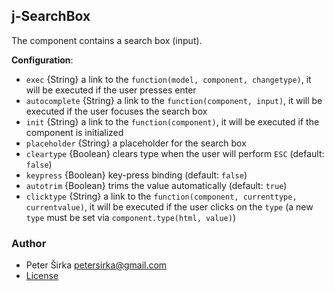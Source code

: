 ## j-SearchBox

The component contains a search box (input).

__Configuration__:

- `exec` {String} a link to the `function(model, component, changetype)`, it will be executed if the user presses enter
- `autocomplete` {String} a link to the `function(component, input)`, it will be executed if the user focuses the search box
- `init` {String} a link to the `function(component)`, it will be executed if the component is initialized
- `placeholder` {String} a placeholder for the search box
- `cleartype` {Boolean} clears type when the user will perform `ESC` (default: `false`)
- `keypress` {Boolean} key-press binding (default: `false`)
- `autotrim` {Boolean} trims the value automatically (default: `true`)
- `clicktype` {String} a link to the `function(component, currenttype, currentvalue)`, it will be executed if the user clicks on the `type` (a new `type` must be set via `component.type(html, value)`)

### Author

- Peter Širka <petersirka@gmail.com>
- [License](https://www.totaljs.com/license/)